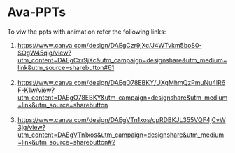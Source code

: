 # Ava-PPTs <br />
To viw the ppts with animation refer the following links: <br />
1. https://www.canva.com/design/DAEgCzr9jXc/J4WTvkm5boS0-SOgW45qig/view?utm_content=DAEgCzr9jXc&utm_campaign=designshare&utm_medium=link&utm_source=sharebutton#61 <br /> <br />
2. https://www.canva.com/design/DAEgO78EBKY/UXgMhmQzPmuNu4lR6F-K1w/view?utm_content=DAEgO78EBKY&utm_campaign=designshare&utm_medium=link&utm_source=sharebutton <br /> <br />
3. https://www.canva.com/design/DAEgVTn1xos/cpRDBKJL355VQF4jCvW3jg/view?utm_content=DAEgVTn1xos&utm_campaign=designshare&utm_medium=link&utm_source=sharebutton#2 <br /> <br />
